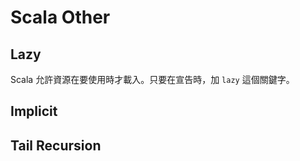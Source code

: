 # Scala Other

## Lazy

Scala 允許資源在要使用時才載入。只要在宣告時，加 `lazy` 這個關鍵字。

## Implicit


## Tail Recursion





